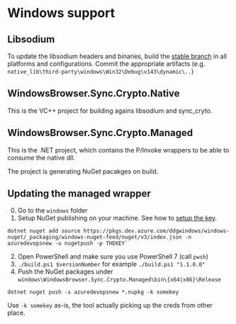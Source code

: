 # Windows support


## Libsodium

To update the libsodium headers and binaries, build the [stable branch](https://github.com/jedisct1/libsodium/tree/stable/builds/msvc/vs2022) in all platforms and configurations. Commit the appropriate artifacts (e.g. `native_lib\third-party\windows\Win32\Debug\v143\dynamic\..`)

## WindowsBrowser.Sync.Crypto.Native

This is the VC++ project for building agains libsodium and sync_cryto.

## WindowsBrowser.Sync.Crypto.Managed

This is the .NET project, which contains the P/Invoke wrappers to be able to consume the native dll.

The project is generating NuGet pacakges on build.

## Updating the managed wrapper

0. Go to the `windows` folder
1. Setup NuGet publishing on your machine. See how to [setup the key](https://app.asana.com/0/0/1205079183137069/f).

```
dotnet nuget add source https://pkgs.dev.azure.com/ddgwindows/windows-nuget/_packaging/windows-nuget-feed/nuget/v3/index.json -n azuredevopsnew -u nugetpush -p THEKEY`
```

2. Open PowerShell and make sure you use PowerShell 7 (call `pwsh`)
3. `./build.ps1 $versionNumber` for example `./build.ps1 "1.1.0.0"`
4. Push the NuGet packages under `windows\WindowsBrowser.Sync.Crypto.Managed\bin\{x64|x86}\Release`

```
dotnet nuget push -s azuredevopsnew *.nupkg -k somekey
```

Use `-k somekey` as-is, the tool actually picking up the creds from other place.
